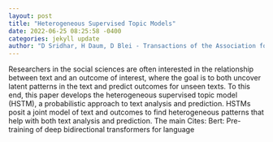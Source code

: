 ```yaml
--- 
layout: post 
title: "Heterogeneous Supervised Topic Models" 
date: 2022-06-25 08:25:58 -0400 
categories: jekyll update 
author: "D Sridhar, H Daum, D Blei - Transactions of the Association for Computational , 2022" 
--- 
```

Researchers in the social sciences are often interested in the relationship between text and an outcome of interest, where the goal is to both uncover latent patterns in the text and predict outcomes for unseen texts. To this end, this paper develops the heterogeneous supervised topic model (HSTM), a probabilistic approach to text analysis and prediction. HSTMs posit a joint model of text and outcomes to find heterogeneous patterns that help with both text analysis and prediction. The main Cites: Bert: Pre-training of deep bidirectional transformers for language